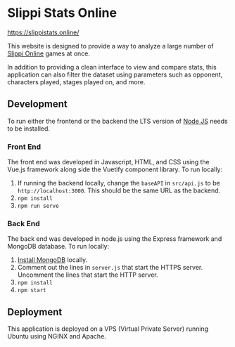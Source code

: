# Slippi Stats Online

https://slippistats.online/

This website is designed to provide a way to analyze a large number of [Slippi Online](https://slippi.gg/) games at once.

In addition to providing a clean interface to view and compare stats, this application can also filter the dataset using parameters such as opponent, characters played, stages played on, and more.

## Development

To run either the frontend or the backend the LTS version of [Node JS](https://nodejs.org/en/) needs to be installed.

### Front End

The front end was developed in Javascript, HTML, and CSS using the Vue.js framework along side the Vuetify component library.
To run locally:

1. If running the backend locally, change the `baseAPI` in `src/api.js` to be `http://localhost:3000`.
This should be the same URL as the backend.
1. `npm install`
1. `npm run serve`

### Back End

The back end was developed in node.js using the Express framework and MongoDB database.
To run locally:

1. [Install MongoDB](https://docs.mongodb.com/manual/installation/) locally.
1. Comment out the lines in `server.js` that start the HTTPS server. Uncomment the lines that start the HTTP server.
1. `npm install`
1. `npm start`

## Deployment

This application is deployed on a VPS (Virtual Private Server) running Ubuntu using NGINX and Apache.
